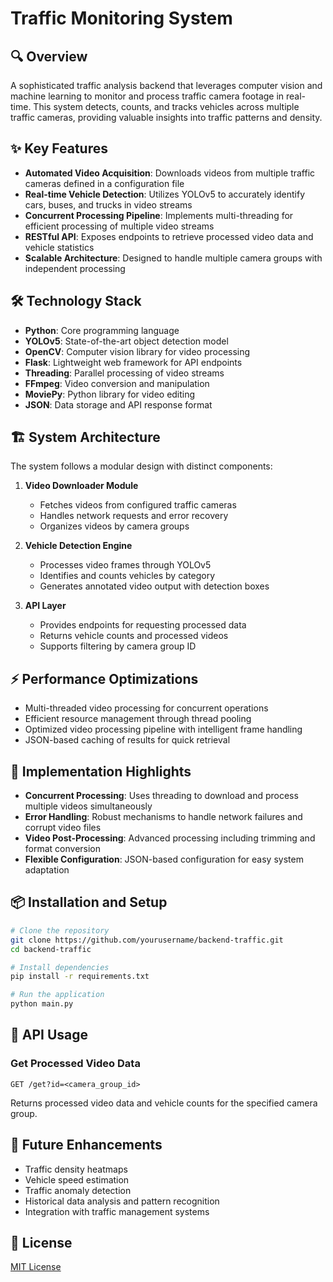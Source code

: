 # Traffic Monitoring System

## 🔍 Overview

A sophisticated traffic analysis backend that leverages computer vision and machine learning to monitor and process traffic camera footage in real-time. This system detects, counts, and tracks vehicles across multiple traffic cameras, providing valuable insights into traffic patterns and density.

## ✨ Key Features

- **Automated Video Acquisition**: Downloads videos from multiple traffic cameras defined in a configuration file
- **Real-time Vehicle Detection**: Utilizes YOLOv5 to accurately identify cars, buses, and trucks in video streams
- **Concurrent Processing Pipeline**: Implements multi-threading for efficient processing of multiple video streams
- **RESTful API**: Exposes endpoints to retrieve processed video data and vehicle statistics
- **Scalable Architecture**: Designed to handle multiple camera groups with independent processing

## 🛠️ Technology Stack

- **Python**: Core programming language
- **YOLOv5**: State-of-the-art object detection model
- **OpenCV**: Computer vision library for video processing
- **Flask**: Lightweight web framework for API endpoints
- **Threading**: Parallel processing of video streams
- **FFmpeg**: Video conversion and manipulation
- **MoviePy**: Python library for video editing
- **JSON**: Data storage and API response format

## 🏗️ System Architecture

The system follows a modular design with distinct components:

1. **Video Downloader Module**
   - Fetches videos from configured traffic cameras
   - Handles network requests and error recovery
   - Organizes videos by camera groups

2. **Vehicle Detection Engine**
   - Processes video frames through YOLOv5
   - Identifies and counts vehicles by category
   - Generates annotated video output with detection boxes

3. **API Layer**
   - Provides endpoints for requesting processed data
   - Returns vehicle counts and processed videos
   - Supports filtering by camera group ID

## ⚡ Performance Optimizations

- Multi-threaded video processing for concurrent operations
- Efficient resource management through thread pooling
- Optimized video processing pipeline with intelligent frame handling
- JSON-based caching of results for quick retrieval

## 💎 Implementation Highlights

- **Concurrent Processing**: Uses threading to download and process multiple videos simultaneously
- **Error Handling**: Robust mechanisms to handle network failures and corrupt video files
- **Video Post-Processing**: Advanced processing including trimming and format conversion
- **Flexible Configuration**: JSON-based configuration for easy system adaptation

## 📦 Installation and Setup

```bash
# Clone the repository
git clone https://github.com/yourusername/backend-traffic.git
cd backend-traffic

# Install dependencies
pip install -r requirements.txt

# Run the application
python main.py
```

## 🔌 API Usage

### Get Processed Video Data

```
GET /get?id=<camera_group_id>
```

Returns processed video data and vehicle counts for the specified camera group.

## 🚀 Future Enhancements

- Traffic density heatmaps
- Vehicle speed estimation
- Traffic anomaly detection
- Historical data analysis and pattern recognition
- Integration with traffic management systems

## 📄 License

[MIT License](LICENSE)
